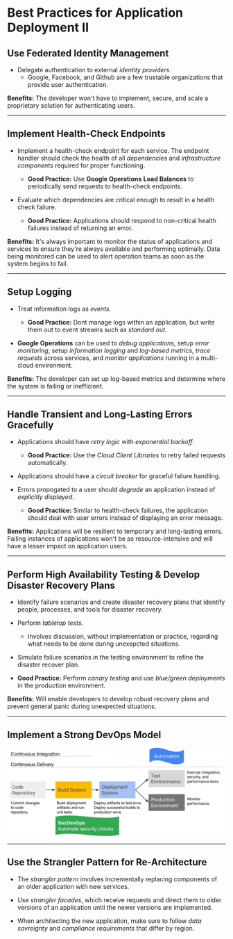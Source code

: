 # Best Practices for Application Deployment II

## Use Federated Identity Management

* Delegate authentication to external *identity providers*.
  * Google, Facebook, and Github are a few trustable organizations that provide user authentication.

__Benefits:__ The developer won't have to implement, secure, and scale a proprietary solution for authenticating users.

- - - -

## Implement Health-Check Endpoints

* Implement a health-check endpoint for each service. The endpoint handler should check the health of all *dependencies* and *infrastructure components* required for proper functioning.
  * **Good Practice:** Use **Google Operations** **Load Balances** to periodically send requests to health-check endpoints.

* Evaluate which dependencies are critical enough to result in a health check failure.
  * **Good Practice:** Applications should respond to non-critical health failures instead of returning an error.

__Benefits:__ It's always important to monitor the status of applications and services to ensure they're always available and performing optimally. Data being monitored can be used to alert operation teams as soon as the system begins to fail.

- - - -

## Setup Logging

* Treat information logs as *events*. 
  * **Good Practice:** Dont manage logs within an application, but write them out to event streams such as *standard out*.

* **Google Operations** can be used to *debug applications*, setup *error monitoring*, setup *information logging* and *log-based metrics*, *trace requests* across services, and *monitor applications* running in a multi-cloud environment.

__Benefits:__ The developer can set up log-based metrics and determine where the system is failing or inefficient.

- - - -

## Handle Transient and Long-Lasting Errors Gracefully

* Applications should have *retry logic* with *exponential backoff*. 
  * **Good Practice:** Use the *Cloud Client Libraries* to retry failed requests automatically. 

* Applications should have a *circuit breaker* for graceful failure handling.

* Errors propogated to a user should *degrade* an application instead of *explicitly displayed*.
  * **Good Practice:** Similar to health-check failures, the application should deal with user errors instead of displaying an error message.

__Benefits:__ Applications will be resilient to temporary and long-lasting errors. Failing instances of applications won't be as resource-intensive and will have a lesser impact on application users.

- - - -

## Perform High Availability Testing & Develop Disaster Recovery Plans

* Identify failure scenarios and create disaster recovery plans that identify people, processes, and tools for disaster recovery.

* Perform *tabletop tests*.
  * Involves discussion, without implementation or practice, regarding what needs to be done during unexepcted situations.

* Simulate failure scenarios in the testing environment to refine the disaster recover plan.
 * **Good Practice:** Perform *canary testing* and use *blue/green deployments* in the production environment.

__Benefits:__ Will enable developers to develop robust recovery plans and prevent general panic during unexpected situations.

- - - -

## Implement a Strong DevOps Model

![Example DevOps Model](./images/CICD.png)

- - - -

## Use the Strangler Pattern for Re-Architecture

* The *strangler pattern* involves incrementally replacing components of an older application with new services.

* Use *strangler facades*, which receive requests and direct them to older versions of an application until the newer versions are implemented.

* When architecting the new application, make sure to follow *data sovreignty* and *compliance requirements* that differ by region.
